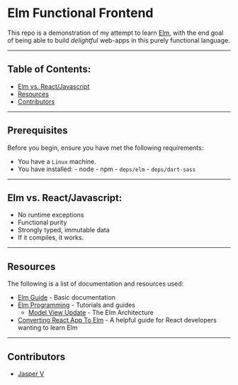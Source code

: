 # Elm Functional Frontend

This repo is a demonstration of my attempt to learn [Elm](https://elm-lang.org), with the end goal of being able to build _delightful_ web-apps in this purely functional language.

---

## Table of Contents:

-   [Elm vs. React/Javascript](#elm-vs-reactjavascript)
-   [Resources](#resources)
-   [Contributors](#contributors)

---

## Prerequisites

Before you begin, ensure you have met the following requirements:

* You have a `Linux` machine.
* You have installed:
        - node
        - npm
        - `deps/elm`
        - `deps/dart-sass`
---

## Elm vs. React/Javascript:

-   No runtime exceptions
-   Functional purity
-   Strongly typed, immutable data
-   If it compiles, it works.

---

## Resources

The following is a list of documentation and resources used:

-   [Elm Guide](https://guide.elm-lang.org/) - Basic documentation
-   [Elm Programming](https://elmprogramming.com/) - Tutorials and guides
    -   [Model View Update](https://elmprogramming.com/model-view-update-part-1.html) - The Elm Architecture
-   [Converting React App To Elm](https://blog.joelabshier.com/converting-react-app-to-elm-app/) - A helpful guide for React developers wanting to learn Elm

---

## Contributors

-   [Jasper V](https://github.com/samboosa5k)
